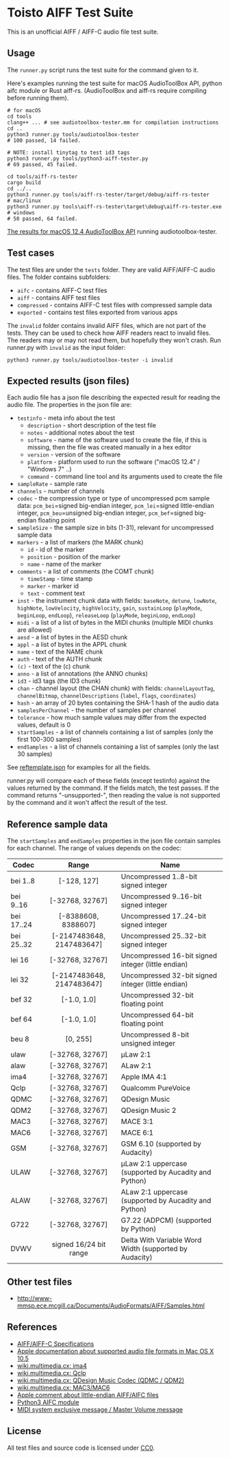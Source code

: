 
# Toisto AIFF Test Suite

This is an unofficial AIFF / AIFF-C audio file test suite.

## Usage

The `runner.py` script runs the test suite for the command given to it.

Here's examples running the test suite for macOS AudioToolBox API,
python aifc module or Rust aiff-rs. (AudioToolBox and aiff-rs require
compiling before running them).

    # for macOS
    cd tools
    clang++ ... # see audiotoolbox-tester.mm for compilation instructions
    cd ..
    python3 runner.py tools/audiotoolbox-tester
    # 100 passed, 14 failed.

    # NOTE: install tinytag to test id3 tags
    python3 runner.py tools/python3-aiff-tester.py
    # 69 passed, 45 failed.

    cd tools/aiff-rs-tester
    cargo build
    cd ../..
    python3 runner.py tools/aiff-rs-tester/target/debug/aiff-rs-tester      # mac/linux
    python3 runner.py tools\aiff-rs-tester\target\debug\aiff-rs-tester.exe  # windows
    # 50 passed, 64 failed.

[The results for macOS 12.4 AudioToolBox API](result-audiotoolbox-tester.md)
running audiotoolbox-tester.

## Test cases

The test files are under the `tests` folder. They are valid AIFF/AIFF-C
audio files. The folder contains subfolders:

 - `aifc` - contains AIFF-C test files
 - `aiff` - contains AIFF test files
 - `compressed` - contains AIFF-C test files with compressed sample data
 - `exported` - contains test files exported from various apps

The `invalid` folder contains invalid AIFF files, which are not part of
the tests. They can be used to check how AIFF readers react to invalid files.
The readers may or may not read them, but hopefully they won't crash.
Run runner.py with `invalid` as the input folder:

    python3 runner.py tools/audiotoolbox-tester -i invalid

## Expected results (json files)

Each audio file has a json file describing the expected result for reading
the audio file. The properties in the json file are:

 - `testinfo` - meta info about the test
   - `description` - short description of the test file
   - `notes` - additional notes about the test
   - `software` - name of the software used to create the file, if this is
                  missing, then the file was created manually in a hex editor
   - `version` - version of the software
   - `platform` - platform used to run the software ("macOS 12.4" / "Windows 7" ..)
   - `command` - command line tool and its arguments used to create the file
 - `sampleRate` - sample rate
 - `channels` - number of channels
 - `codec` - the compression type or type of uncompressed pcm sample data:
    `pcm_bei`=signed big-endian integer, `pcm_lei`=signed little-endian integer,
    `pcm_beu`=unsigned big-endian integer, `pcm_bef`=signed big-endian floating point
 - `sampleSize` - the sample size in bits (1-31), relevant for uncompressed sample data
 - `markers` - a list of markers (the MARK chunk)
   - `id` - id of the marker
   - `position` - position of the marker
   - `name` - name of the marker
 - `comments` - a list of comments (the COMT chunk)
   - `timeStamp` - time stamp
   - `marker` - marker id
   - `text` - comment text
 - `inst` - the instrument chunk data with fields: `baseNote`, `detune`, `lowNote`, `highNote`,
    `lowVelocity`, `highVelocity`, `gain`, `sustainLoop` (`playMode`, `beginLoop`, `endLoop`),
    `releaseLoop` (`playMode`, `beginLoop`, `endLoop`)
 - `midi` - a list of a list of bytes in the MIDI chunks (multiple MIDI chunks are allowed)
 - `aesd` - a list of bytes in the AESD chunk
 - `appl` - a list of bytes in the APPL chunk
 - `name` - text of the NAME chunk
 - `auth` - text of the AUTH chunk
 - `(c)` - text of the (c) chunk
 - `anno` - a list of annotations (the ANNO chunks)
 - `id3` - id3 tags (the ID3 chunk)
 - `chan` - channel layout (the CHAN chunk) with fields: `channelLayoutTag`, `channelBitmap`,
    `channelDescriptions` (`label`, `flags`, `coordinates`)
 - `hash` - an array of 20 bytes containing the SHA-1 hash of the audio data
 - `samplesPerChannel` - the number of samples per channel
 - `tolerance` - how much sample values may differ from the expected values, default is 0
 - `startSamples` - a list of channels containing a list of samples (only the first 100-300 samples)
 - `endSamples` - a list of channels containing a list of samples (only the last 30 samples)

See [reftemplate.json](reftemplate.json) for examples for all the fields.

runner.py will compare each of these fields (except testinfo) against
the values returned by the command. If the fields match, the test passes.
If the command returns "-unsupported-", then reading the value is not
supported by the command and it won't affect the result of the test.

## Reference sample data

The `startSamples` and `endSamples` properties in the json file contain samples
for each channel. The range of values depends on the codec:

| Codec      |           Range           | Name                                                   |
| ---------- | :-----------------------: | ------------------------------------------------------ |
| bei 1..8   |        [-128, 127]        | Uncompressed 1..8-bit signed integer                   |
| bei 9..16  |      [-32768, 32767]      | Uncompressed 9..16-bit signed integer                  |
| bei 17..24 |    [-8388608, 8388607]    | Uncompressed 17..24-bit signed integer                 |
| bei 25..32 | [-2147483648, 2147483647] | Uncompressed 25..32-bit signed integer                 |
| lei 16     |      [-32768, 32767]      | Uncompressed 16-bit signed integer (little endian)     |
| lei 32     | [-2147483648, 2147483647] | Uncompressed 32-bit signed integer (little endian)     |
| bef 32     |        [-1.0, 1.0]        | Uncompressed 32-bit floating point                     |
| bef 64     |        [-1.0, 1.0]        | Uncompressed 64-bit floating point                     |
| beu 8      |         [0, 255]          | Uncompressed 8-bit unsigned integer                    |
| ulaw       |      [-32768, 32767]      | µLaw 2:1                                               |
| alaw       |      [-32768, 32767]      | ALaw 2:1                                               |
| ima4       |      [-32768, 32767]      | Apple IMA 4:1                                          |
| Qclp       |      [-32768, 32767]      | Qualcomm PureVoice                                     |
| QDMC       |      [-32768, 32767]      | QDesign Music                                          |
| QDM2       |      [-32768, 32767]      | QDesign Music 2                                        |
| MAC3       |      [-32768, 32767]      | MACE 3:1                                               |
| MAC6       |      [-32768, 32767]      | MACE 6:1                                               |
| GSM        |      [-32768, 32767]      | GSM 6.10 (supported by Audacity)                       |
| ULAW       |      [-32768, 32767]      | µLaw 2:1 uppercase (supported by Aucadity and Python)  |
| ALAW       |      [-32768, 32767]      | ALaw 2:1 uppercase (supported by Aucadity and Python)  |
| G722       |      [-32768, 32767]      | G7.22 (ADPCM) (supported by Python)                    |
| DVWV       |  signed 16/24 bit range   | Delta With Variable Word Width (supported by Audacity) |

## Other test files

 - http://www-mmsp.ece.mcgill.ca/Documents/AudioFormats/AIFF/Samples.html

## References

 - [AIFF/AIFF-C Specifications](http://www-mmsp.ece.mcgill.ca/Documents/AudioFormats/AIFF/AIFF.html)
 - [Apple documentation about supported audio file formats in Mac OS X 10.5](https://developer.apple.com/library/archive/documentation/MusicAudio/Conceptual/CoreAudioOverview/SupportedAudioFormatsMacOSX/SupportedAudioFormatsMacOSX.html)
 - [wiki.multimedia.cx: ima4](https://wiki.multimedia.cx/index.php/Apple_QuickTime_IMA_ADPCM)
 - [wiki.multimedia.cx: Qclp](https://wiki.multimedia.cx/index.php/QCELP)
 - [wiki.multimedia.cx: QDesign Music Codec (QDMC / QDM2)](https://wiki.multimedia.cx/index.php/QDesign_Music_Codec)
 - [wiki.multimedia.cx: MAC3/MAC6](https://wiki.multimedia.cx/index.php/Apple_MACE)
 - [Apple comment about little-endian AIFF/AIFC files](https://lists.apple.com/archives/coreaudio-api/2009/Mar/msg00400.html)
 - [Python3 AIFC module](https://docs.python.org/3/library/aifc.html)
 - [MIDI system exclusive message / Master Volume message](https://www.recordingblogs.com/wiki/midi-master-volume-message)

## License

All test files and source code is licensed under [CC0](https://creativecommons.org/publicdomain/zero/1.0/).
